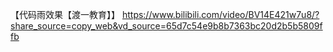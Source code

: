 【代码雨效果【渡一教育】】 https://www.bilibili.com/video/BV14E421w7u8/?share_source=copy_web&vd_source=65d7c54e9b8b7363bc20d2b5b5809ffb